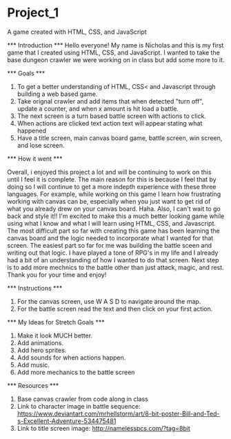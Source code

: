 # Project_1
A game created with HTML, CSS, and JavaScript

*** Introduction ***
Hello everyone! My name is Nicholas and this is my first game that I created using HTML, CSS, and JavaScript.
I wanted to take the base dungeon crawler we were working on in class but add some more to it.

*** Goals ***
1. To get a better understanding of HTML, CSS< and Javascript through building a web based game.
2. Take orignal crawler and add items that when detected "turn off", update a counter, and when x amount is hit load a battle.
3. The next screen is a turn  based battle screen with actions to click.
4. When actions are clicked text action text will appear stating what happened
5. Have a title screen, main canvas board game, battle screen, win screen, and lose screen.

*** How it went ***

Overall, i enjoyed this project a lot and will be continuing to work on this until I feel it is complete. The main reason for this is because I feel that by doing so I will continue to get a more indepth experience with these three languages. For example, while working on this game I learn how frustrating working with canvas can be, especially when you just want to get rid of what you already drew on your canvas board. Haha. Also, I can't wait to go back and style it!! I'm excited to make this a much better looking game while using what I know and what I will learn using HTML, CSS, and Javascript. The most difficult part so far with creating this game has been learning the canvas board and the logic needed to incorporate what I wanted for that screen. The easiest part so far for me was building the battle sceen and writing out that logic. I have played a tone of RPG's in my life and I already had a bit of an understanding of how I wanted to do that screen. Next step is to add more mechnics to the battle other than just attack, magic, and rest. Thank you for your time and enjoy!

*** Instructions ***
1. For the canvas screen, use W A S D to navigate around the map.
2. For the battle screen read the text and then click on your first action.

*** My Ideas for Stretch Goals ***
1. Make it look MUCH better.
2. Add animations.
3. Add hero sprites.
4. Add sounds for when actions happen.
5. Add music.
6. Add more mechanics to the battle screen

*** Resources ***
1. Base canvas crawler from code along in class
2. Link to character image in battle sequence: https://www.deviantart.com/mrhellstorm/art/8-bit-poster-Bill-and-Ted-s-Excellent-Adventure-534475481
3. Link to title screen image: http://namelesspcs.com/?tag=8bit
